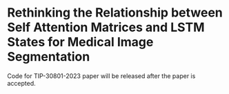 # Rethinking the Relationship between Self Attention Matrices and LSTM States for Medical Image Segmentation

Code for TIP-30801-2023 paper will be released after the paper is accepted.
